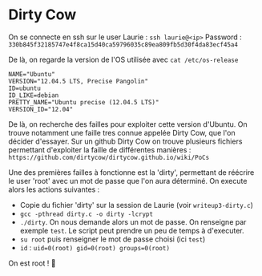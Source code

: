 # Dirty Cow

On se connecte en ssh sur le user Laurie : `ssh laurie@<ip>`
Password : `330b845f32185747e4f8ca15d40ca59796035c89ea809fb5d30f4da83ecf45a4`

De là, on regarde la version de l'OS utilisée avec `cat /etc/os-release`

```
NAME="Ubuntu"
VERSION="12.04.5 LTS, Precise Pangolin"
ID=ubuntu
ID_LIKE=debian
PRETTY_NAME="Ubuntu precise (12.04.5 LTS)"
VERSION_ID="12.04"
```

De là, on recherche des failles pour exploiter cette version d'Ubuntu. 
On trouve notamment une faille tres connue appelée Dirty Cow, que l'on décider d'essayer. Sur un github Dirty Cow on trouve plusieurs fichiers permettant d'exploiter la faille de différentes manières : `https://github.com/dirtycow/dirtycow.github.io/wiki/PoCs`

Une des premières failles à fonctionne est la 'dirty', permettant de réécrire le user 'root' avec un mot de passe que l'on aura déterminé. 
On execute alors les actions suivantes : 
- Copie du fichier 'dirty' sur la session de Laurie (voir `writeup3-dirty.c`)
- `gcc -pthread dirty.c -o dirty -lcrypt`
- `./dirty`. On nous demande alors un mot de passe. On renseigne par exemple `test`. Le script peut prendre un peu de temps à d'executer.
- `su root` puis renseigner le mot de passe choisi (ici `test`)
- `id` : `uid=0(root) gid=0(root) groups=0(root)`

On est root ! 🎉
